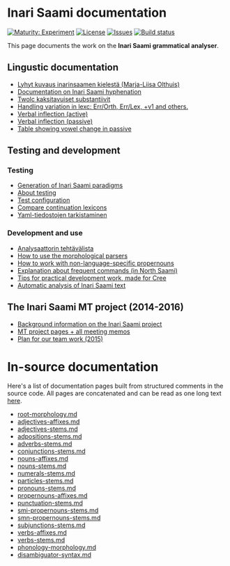 # Inari Saami documentation

[![Maturity: Experiment](https://img.shields.io/badge/Maturity-Experiment-black.svg)](https://giellalt.github.io/MaturityClassification.html)
[![License](https://img.shields.io/github/license/giellalt/template-lang-smn)](https://raw.githubusercontent.com/giellalt/lang-smn/develop/LICENSE)
[![Issues](https://img.shields.io/github/issues/giellalt/lang-smn)](https://github.com/giellalt/lang-smn/issues)
[![Build status](https://github.com/giellalt/lang-smn/workflows/Speller%20CI+CD/badge.svg)](https://github.com/giellalt/lang-smn/actions)

This page documents the work on the **Inari Saami grammatical analyser**. 

## Lingustic documentation

-   [Lyhyt kuvaus inarinsaamen kielestä (Marja-Liisa Olthuis)](LyhytKuvausInarinsaamesta.pdf)
-   [Documentation on Inari Saami hyphenation](docu-hyphenation.txt)
-   [Twolc kaksitavuiset
    substantiivit](TwolcKaksitavuisetSubstantiivit.html)
-   [Handling variation in lexc: Err/Orth, Err/Lex, +v1 and
    others.](/lang/common/Variation_in_lexc.html)
-   [Verbal inflection (active)](VerbalInflection.html)
-   [Verbal inflection (passive)](PassiveVerbs.html)
-   [Table showing vowel change in passive](PassiveVowelChange.html)

## Testing and development

### Testing
-   [Generation of Inari Saami
	  paradigms](http://giellatekno.uit.no/cgi/p-smn.eng.html) 
-   [About testing](Testing.html)
-   [Test configuration](TestConfiguration.html)
-   [Compare continuation lexicons](generatewordforms.html)
-   [Yaml-tiedostojen tarkistaminen](TarkistaaYaml-tiedostot.html)

### Development and use
-   [Analysaattorin tehtävälista](AnalysaattorinTehtavalista.html)
-   [How to use the morphological
    parsers](/tools/docu-sme-manual.html)
-   [How to work with non-language-specific
    propernouns](smi-propernouns-stems.html)
-   [Explanation about frequent commands (in North
    Saami)](/tools/unix_korpus_kursa.html)
-   [Tips for practical development work, made for
    Cree](/lang-crk/developingwork.html)
- [Automatic analysis of Inari Saami text](http://giellatekno.uit.no/cgi/d-smn.eng.html)


The Inari Saami MT project (2014-2016)
--------------------------------------


-   [Background information on the Inari Saami
    project](docu-smn-background.html)
-   [MT project pages + all meeting
    memos](/mt/smesmn/NorthSaamiInariSaamiMachineTranslation.html)
-   [Plan for our team work (2015)](TeamWorkPlan.html)


# In-source documentation

Here's a list of documentation pages built from structured comments in the source code. All pages are concatenated and can be read as one long text [here](smn.md).

* [root-morphology.md](root-morphology.md)
* [adjectives-affixes.md](adjectives-affixes.md)
* [adjectives-stems.md](adjectives-stems.md)
* [adpositions-stems.md](adpositions-stems.md)
* [adverbs-stems.md](adverbs-stems.md)
* [conjunctions-stems.md](conjunctions-stems.md)
* [nouns-affixes.md](nouns-affixes.md)
* [nouns-stems.md](nouns-stems.md)
* [numerals-stems.md](numerals-stems.md)
* [particles-stems.md](particles-stems.md)
* [pronouns-stems.md](pronouns-stems.md)
* [propernouns-affixes.md](propernouns-affixes.md)
* [punctuation-stems.md](punctuation-stems.md)
* [smi-propernouns-stems.md](smi-propernouns-stems.md)
* [smn-propernouns-stems.md](smn-propernouns-stems.md)
* [subjunctions-stems.md](subjunctions-stems.md)
* [verbs-affixes.md](verbs-affixes.md)
* [verbs-stems.md](verbs-stems.md)
* [phonology-morphology.md](phonology-morphology.md)
* [disambiguator-syntax.md](disambiguator-syntax.md)
